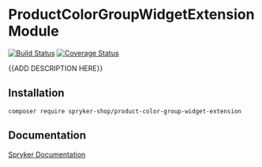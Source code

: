 # ProductColorGroupWidgetExtension Module
[![Build Status](https://travis-ci.org/spryker-shop/product-color-group-widget-extension.svg)](https://travis-ci.org/spryker-shop/product-color-group-widget-extension)
[![Coverage Status](https://coveralls.io/repos/github/spryker-shop/product-color-group-widget-extension/badge.svg)](https://coveralls.io/github/spryker-shop/product-color-group-widget-extension)

{{ADD DESCRIPTION HERE}}

## Installation

```
composer require spryker-shop/product-color-group-widget-extension
```

## Documentation

[Spryker Documentation](https://academy.spryker.com/developing_with_spryker/module_guide/modules.html)
